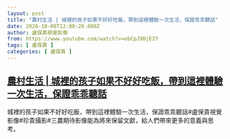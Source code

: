 ```yaml
---
layout: post
title: "農村生活 | 城裡的孩子如果不好好吃飯，帶到這裡體驗一次生活，保證乖乖聽話"
date: 2020-10-08T12:00:28.000Z
author: 盧保貴視覺影像
from: https://www.youtube.com/watch?v=ebCpJ9DjEIY
tags: [ 盧保貴 ]
categories: [ 盧保貴 ]
---
```

<!--1602158428000-->
[農村生活 | 城裡的孩子如果不好好吃飯，帶到這裡體驗一次生活，保證乖乖聽話](https://www.youtube.com/watch?v=ebCpJ9DjEIY)
------

<div>
城裡的孩子如果不好好吃飯，帶到這裡體驗一次生活，保證乖乖聽話#盧保貴視覺影像#珍貴攝影#三農期待影像能為將來保留文獻，給人們帶來更多的意義與思考。
</div>
